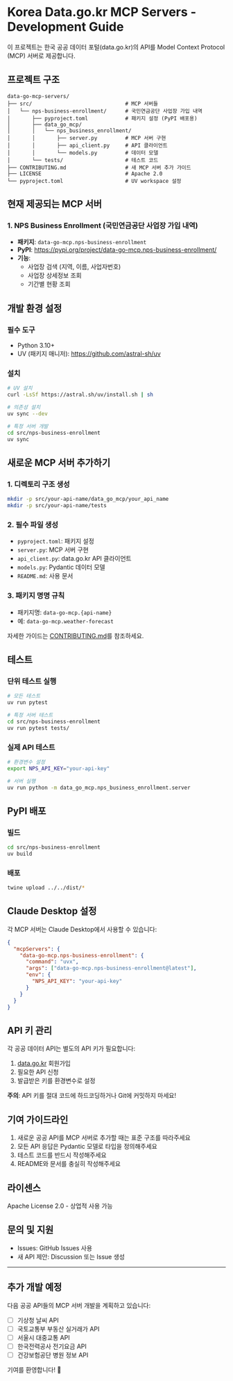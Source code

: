 # Korea Data.go.kr MCP Servers - Development Guide

이 프로젝트는 한국 공공 데이터 포털(data.go.kr)의 API를 Model Context Protocol (MCP) 서버로 제공합니다.

## 프로젝트 구조

```
data-go-mcp-servers/
├── src/                              # MCP 서버들
│   └── nps-business-enrollment/      # 국민연금공단 사업장 가입 내역
│       ├── pyproject.toml            # 패키지 설정 (PyPI 배포용)
│       ├── data_go_mcp/               
│       │   └── nps_business_enrollment/
│       │       ├── server.py         # MCP 서버 구현
│       │       ├── api_client.py     # API 클라이언트
│       │       └── models.py         # 데이터 모델
│       └── tests/                    # 테스트 코드
├── CONTRIBUTING.md                   # 새 MCP 서버 추가 가이드
├── LICENSE                           # Apache 2.0
└── pyproject.toml                    # UV workspace 설정
```

## 현재 제공되는 MCP 서버

### 1. NPS Business Enrollment (국민연금공단 사업장 가입 내역)
- **패키지**: `data-go-mcp.nps-business-enrollment`
- **PyPI**: https://pypi.org/project/data-go-mcp.nps-business-enrollment/
- **기능**: 
  - 사업장 검색 (지역, 이름, 사업자번호)
  - 사업장 상세정보 조회
  - 기간별 현황 조회

## 개발 환경 설정

### 필수 도구
- Python 3.10+
- UV (패키지 매니저): https://github.com/astral-sh/uv

### 설치
```bash
# UV 설치
curl -LsSf https://astral.sh/uv/install.sh | sh

# 의존성 설치
uv sync --dev

# 특정 서버 개발
cd src/nps-business-enrollment
uv sync
```

## 새로운 MCP 서버 추가하기

### 1. 디렉토리 구조 생성
```bash
mkdir -p src/your-api-name/data_go_mcp/your_api_name
mkdir -p src/your-api-name/tests
```

### 2. 필수 파일 생성
- `pyproject.toml`: 패키지 설정
- `server.py`: MCP 서버 구현  
- `api_client.py`: data.go.kr API 클라이언트
- `models.py`: Pydantic 데이터 모델
- `README.md`: 사용 문서

### 3. 패키지 명명 규칙
- 패키지명: `data-go-mcp.{api-name}`
- 예: `data-go-mcp.weather-forecast`

자세한 가이드는 [CONTRIBUTING.md](CONTRIBUTING.md)를 참조하세요.

## 테스트

### 단위 테스트 실행
```bash
# 모든 테스트
uv run pytest

# 특정 서버 테스트
cd src/nps-business-enrollment
uv run pytest tests/
```

### 실제 API 테스트
```bash
# 환경변수 설정
export NPS_API_KEY="your-api-key"

# 서버 실행
uv run python -m data_go_mcp.nps_business_enrollment.server
```

## PyPI 배포

### 빌드
```bash
cd src/nps-business-enrollment
uv build
```

### 배포
```bash
twine upload ../../dist/*
```

## Claude Desktop 설정

각 MCP 서버는 Claude Desktop에서 사용할 수 있습니다:

```json
{
  "mcpServers": {
    "data-go-mcp.nps-business-enrollment": {
      "command": "uvx",
      "args": ["data-go-mcp.nps-business-enrollment@latest"],
      "env": {
        "NPS_API_KEY": "your-api-key"
      }
    }
  }
}
```

## API 키 관리

각 공공 데이터 API는 별도의 API 키가 필요합니다:

1. [data.go.kr](https://www.data.go.kr) 회원가입
2. 필요한 API 신청
3. 발급받은 키를 환경변수로 설정

**주의**: API 키를 절대 코드에 하드코딩하거나 Git에 커밋하지 마세요!

## 기여 가이드라인

1. 새로운 공공 API를 MCP 서버로 추가할 때는 표준 구조를 따라주세요
2. 모든 API 응답은 Pydantic 모델로 타입을 정의해주세요
3. 테스트 코드를 반드시 작성해주세요
4. README와 문서를 충실히 작성해주세요

## 라이센스

Apache License 2.0 - 상업적 사용 가능

## 문의 및 지원

- Issues: GitHub Issues 사용
- 새 API 제안: Discussion 또는 Issue 생성

---

## 추가 개발 예정

다음 공공 API들의 MCP 서버 개발을 계획하고 있습니다:

- [ ] 기상청 날씨 API
- [ ] 국토교통부 부동산 실거래가 API
- [ ] 서울시 대중교통 API
- [ ] 한국전력공사 전기요금 API
- [ ] 건강보험공단 병원 정보 API

기여를 환영합니다! 🚀